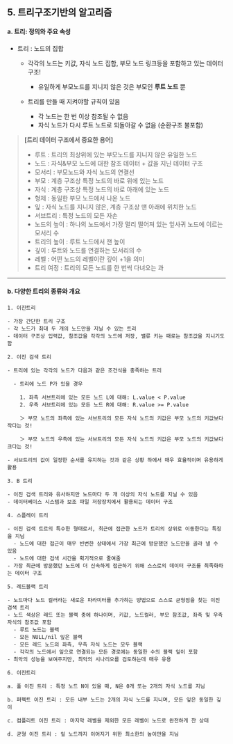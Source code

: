 ## 5. 트리구조기반의 알고리즘

#### a. 트리: 정의와 주요 속성

- 트리 : 노드의 집합

  - 각각의 노드는 키값, 자식 노드 집합, 부모 노드 링크등을 포함하고 있는 데이터 구조!
    - 유일하게 부모노드를 지니지 않은 것은 부모인 **루트 노드** 뿐

  - 트리를 만들 때 지켜야할 규칙이 있음
    - 각 노드는 한 번 이상 참조될 수 없음
    - 자식 노드가 다시 루트 노드로 되돌아갈 수 없음 (순환구조 불포함)

> **[트리 데이터 구조에서 중요한 용어]**
>
> - 루트 : 트리의 최상위에 있는 부모노드를 지니지 않은 유일한 노드
> - 노드 : 자식&부모 노드에 대한 참조 데이터 + 값을 지닌 데이터 구조
> - 모서리 : 부모노드와 자식 노드의 연결선
> - 부모 : 계층 구조상 특정 노드의 바로 위에 있는 노드
> - 자식 : 계층 구조상 특정 노드의 바로 아래에 있는 노드
> - 형제 : 동일한 부모 노드에서 나온 노드
> - 잎 : 자식 노드를 지니지 않은, 계층 구조상 맨 아래에 위치한 노드
> - 서브트리 : 특정 노드의 모든 자손
> - 노드의 높이 : 하나의 노드에서 가장 멀리 떨어져 있는 잎사귀 노드에 이르는 모서리 수
> - 트리의 높이 : 루트 노드에서 잰 높이
> - 깊이 : 루트와 노드를 연결하는 모서리의 수
> - 레벨 : 어떤 노드의 레벨이란 깊이 +1을 의미
> - 트리 여정 : 트리의 모든 노드를 한 번씩 다녀오는 과

***

#### b. 다양한 트리의 종류와 개요

	1. 이진트리

    - 가장 간단한 트리 구조
    - 각 노드가 최대 두 개의 노드만을 지닐 수 있는 트리
    - 데이터 구조상 입력값, 참조값을 각각의 노드에 저장, 밸류 키는 때로는 참조값을 지니기도 함

	2. 이진 검색 트리

    - 트리에 있는 각각의 노드가 다음과 같은 조건식을 충족하는 트리

      - 트리에 노드 P가 있을 경우

        1. 좌측 서브트리에 있는 모든 노드 L에 대해: L.value < P.value
        2. 우측 서브트리에 있는 모든 노드 R에 대해: R.value >= P.value

        ＞ 부모 노드의 좌측에 있는 서브트리의 모든 자식 노드의 키값은 부모 노드의 키값보다 작다는 것!

        ＞ 부모 노드의 우측에 있는 서브트리의 모든 자식 노드의 키값은 부모 노드의 키값보다 크다는 것!

    - 서브트리의 값이 일정한 순서를 유지하는 것과 같은 상황 하에서 매우 효율적이며 유용하게 활용

	3. B 트리

    - 이진 검색 트리와 유사하지만 노드마다 두 개 이상의 자식 노드를 지닐 수 있음
    - 데이터베이스 시스템과 보조 파일 저장장치에서 활용되는 데이터 구조

	4. 스플레이 트리

    - 이진 검색 트르의 특수한 형태로서, 최근에 접근한 노드가 트리의 상위로 이동한다는 특징을 지님
      - 노드에 대한 접근이 매우 빈번한 상태에서 가장 최근에 방문했던 노드만을 골라 낼 수 있음
      - 노드에 대한 검색 시간을 획기적으로 줄여줌
    - 가장 최근에 방문했던 노드에 더 신속하게 접근하기 위해 스스로의 데이터 구조를 최족화하는 데이터 구조

	5. 레드블랙 트리

    - 노드마다 노드 컬러라는 새로운 파라미터를 추가하는 방법으로 스스로 균형점을 찾는 이진 검색 트리
    - 노드 색상은 레드 또는 블랙 중에 하나이며, 키값, 노드컬러, 부모 참조값, 좌측 및 우측 자식의 참조값 포함
      - 루트 노드는 블랙
      - 모든 NULL/nil 잎은 블랙
      - 모든 레드 노드의 좌측, 우측 자식 노드는 모두 블랙
      - 각각의 노드에서 잎으로 연결되는 모든 경로에는 동일한 수의 블랙 잎이 포함
    - 최악의 성능을 보여주지만, 최악의 시나리오를 검토하는데 매우 유용

	6. 이진트리

    a. 풀 이진 트리 : 특정 노드 N이 있을 때, N은 0개 또는 2개의 자식 노드를 지님

    b. 퍼펙트 이진 트리 : 모든 내부 노드는 2개의 자식 노드를 지니며, 모든 잎은 동일한 깊이

    c. 컴플리트 이진 트리 : 마지막 레벨을 제외한 모든 레벨이 노드로 완전하게 찬 상태

    d. 균형 이진 트리 : 잎 노드까지 이어지기 위한 최소한의 높이만을 지님
